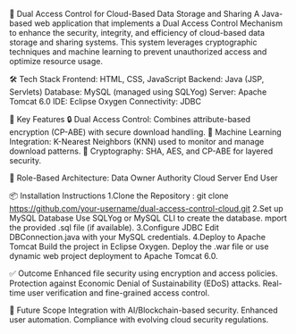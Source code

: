 📁 Dual Access Control for Cloud-Based Data Storage and Sharing
A Java-based web application that implements a Dual Access Control Mechanism to enhance the security, integrity, and efficiency of cloud-based data storage and sharing systems. This system leverages cryptographic techniques and machine learning to prevent unauthorized access and optimize resource usage.

🛠️ Tech Stack
Frontend: HTML, CSS, JavaScript
Backend: Java (JSP, Servlets)
Database: MySQL (managed using SQLYog)
Server: Apache Tomcat 6.0
IDE: Eclipse Oxygen
Connectivity: JDBC

📌 Key Features
🔒 Dual Access Control: Combines attribute-based encryption (CP-ABE) with secure download handling.
🧠 Machine Learning Integration: K-Nearest Neighbors (KNN) used to monitor and manage download patterns.
🔐 Cryptography: SHA, AES, and CP-ABE for layered security.

📁 Role-Based Architecture:
Data Owner
Authority
Cloud Server
End User

📦 Installation Instructions
1.Clone the Repository :
git clone https://github.com/your-username/dual-access-control-cloud.git
2.Set up MySQL Database
Use SQLYog or MySQL CLI to create the database.
mport the provided .sql file (if available).
3.Configure JDBC
Edit DBConnection.java with your MySQL credentials.
4.Deploy to Apache Tomcat
Build the project in Eclipse Oxygen.
Deploy the .war file or use dynamic web project deployment to Apache Tomcat 6.0.

✅ Outcome
Enhanced file security using encryption and access policies.
Protection against Economic Denial of Sustainability (EDoS) attacks.
Real-time user verification and fine-grained access control.

🚀 Future Scope
Integration with AI/Blockchain-based security.
Enhanced user automation.
Compliance with evolving cloud security regulations.

